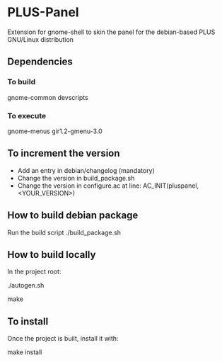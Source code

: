 # PLUS-Panel
Extension for gnome-shell to skin the panel for the debian-based PLUS GNU/Linux distribution

## Dependencies
### To build
gnome-common devscripts

### To execute
gnome-menus gir1.2-gmenu-3.0

## To increment the version
* Add an entry in debian/changelog (mandatory)
* Change the version in build_package.sh
* Change the version in configure.ac at line: AC_INIT(pluspanel, <YOUR_VERSION>)

## How to build debian package
Run the build script
./build_package.sh

## How to build locally
In the project root:

./autogen.sh

make

## To install
Once the project is built, install it with:

make install
